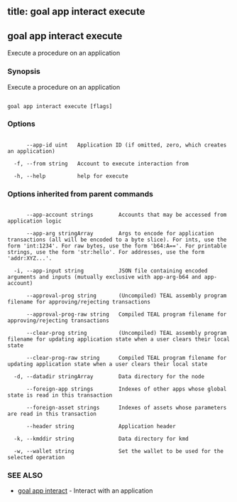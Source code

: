 title: goal app interact execute
---
## goal app interact execute



Execute a procedure on an application



### Synopsis



Execute a procedure on an application



```

goal app interact execute [flags]

```



### Options



```

      --app-id uint   Application ID (if omitted, zero, which creates an application)

  -f, --from string   Account to execute interaction from

  -h, --help          help for execute

```



### Options inherited from parent commands



```

      --app-account strings        Accounts that may be accessed from application logic

      --app-arg stringArray        Args to encode for application transactions (all will be encoded to a byte slice). For ints, use the form 'int:1234'. For raw bytes, use the form 'b64:A=='. For printable strings, use the form 'str:hello'. For addresses, use the form 'addr:XYZ...'.

  -i, --app-input string           JSON file containing encoded arguments and inputs (mutually exclusive with app-arg-b64 and app-account)

      --approval-prog string       (Uncompiled) TEAL assembly program filename for approving/rejecting transactions

      --approval-prog-raw string   Compiled TEAL program filename for approving/rejecting transactions

      --clear-prog string          (Uncompiled) TEAL assembly program filename for updating application state when a user clears their local state

      --clear-prog-raw string      Compiled TEAL program filename for updating application state when a user clears their local state

  -d, --datadir stringArray        Data directory for the node

      --foreign-app strings        Indexes of other apps whose global state is read in this transaction

      --foreign-asset strings      Indexes of assets whose parameters are read in this transaction

      --header string              Application header

  -k, --kmddir string              Data directory for kmd

  -w, --wallet string              Set the wallet to be used for the selected operation

```



### SEE ALSO



* [goal app interact](../../interact/interact/)	 - Interact with an application



